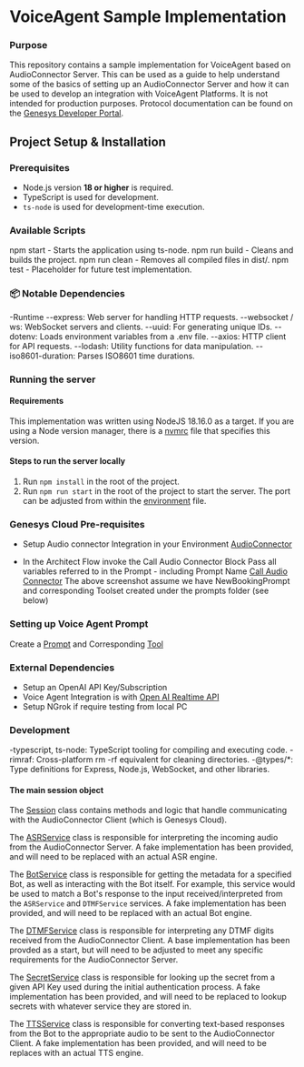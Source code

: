 # VoiceAgent Sample Implementation

### Purpose
This repository contains a sample implementation for VoiceAgent based on AudioConnector Server. This can be used as a guide to help understand some of the basics of setting up an AudioConnector Server and how it can be used to develop an integration with VoiceAgent Platforms. 
It is not intended for production purposes. Protocol documentation can be found on the [Genesys Developer Portal](https://developer.genesys.cloud/devapps/audiohook/).


## Project Setup & Installation

### Prerequisites
- Node.js version **18 or higher** is required.
- TypeScript is used for development.
- `ts-node` is used for development-time execution.

### Available Scripts
npm start - Starts the application using ts-node.
npm run build - Cleans and builds the project.
npm run clean - Removes all compiled files in dist/.
npm test - Placeholder for future test implementation.

### 📦 Notable Dependencies
-Runtime
--express: Web server for handling HTTP requests.
--websocket / ws: WebSocket servers and clients.
--uuid: For generating unique IDs.
--dotenv: Loads environment variables from a .env file.
--axios: HTTP client for API requests.
--lodash: Utility functions for data manipulation.
--iso8601-duration: Parses ISO8601 time durations.


### Running the server

#### Requirements
This implementation was written using NodeJS 18.16.0 as a target. If you are using a Node version manager, there is a [nvmrc](./.nvmrc) file that specifies this version.

#### Steps to run the server locally
1) Run `npm install` in the root of the project.
2) Run `npm run start` in the root of the project to start the server. The port can be adjusted from within the [environment](./.env) file.


### Genesys Cloud Pre-requisites

- Setup Audio connector Integration in your Environment [AudioConnector](https://help.mypurecloud.com/articles/audio-connector-overview/)

- In the Architect Flow invoke the Call Audio Connector Block Pass all variables referred to in the Prompt - including Prompt Name
[Call Audio Connector](./AudioConnectorIntegration.jpg)
The above screenshot assume we have NewBookingPrompt and corresponding Toolset created under the prompts folder (see below)
### Setting up Voice Agent Prompt
Create a [Prompt](./src/prompts/NewBookingPrompt.md) and Corresponding [Tool](./src/prompts/NewBookingTools.json)


### External Dependencies
- Setup an OpenAI API Key/Subscription
- Voice Agent Integration is with [Open AI Realtime API](https://platform.openai.com/docs/api-reference/realtime)
- Setup NGrok if require testing from local PC



### Development
-typescript, ts-node: TypeScript tooling for compiling and executing code.
-rimraf: Cross-platform rm -rf equivalent for cleaning directories.
-@types/*: Type definitions for Express, Node.js, WebSocket, and other libraries.


#### The main session object
The [Session](./src/websocket/session.ts) class contains methods and logic that handle communicating with the AudioConnector Client (which is Genesys Cloud).

The [ASRService](./src/services/asr-service.ts) class is responsible for interpreting the incoming audio from the AudioConnector Server. A fake implementation has been provided, and will need to be replaced with an actual ASR engine.

The [BotService](./src/services/bot-service.ts) class is responsible for getting the metadata for a specified Bot, as well as interacting with the Bot itself. For example, this service would be used to match a Bot's response to the input received/interpreted from the `ASRService` and `DTMFService` services. A fake implementation has been provided, and will need to be replaced with an actual Bot engine.

The [DTMFService](./src/services/dtmf-service.ts) class is responsible for interpreting any DTMF digits received from the AudioConnector Client. A base implementation has been provded as a start, but will need to be adjusted to meet any specific requirements for the AudioConnector Server.

The [SecretService](./src/services/secret-service.ts) class is responsible for looking up the secret from a given API Key used during the initial authentication process. A fake implementation has been provided, and will need to be replaced to lookup secrets with whatever service they are stored in.

The [TTSService](./src/services/tts-service.ts) class is responsible for converting text-based responses from the Bot to the appropriate audio to be sent to the AudioConnector Client. A fake implementation has been provided, and will need to be replaces with an actual TTS engine.


